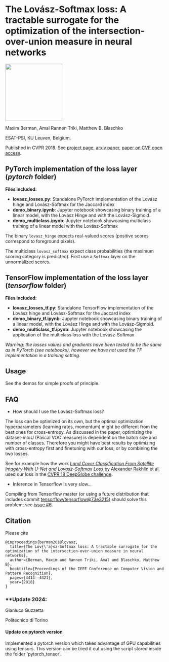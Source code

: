 # The Lovász-Softmax loss: A tractable surrogate for the optimization of the intersection-over-union measure in neural networks

<img src="https://cdn.rawgit.com/bermanmaxim/bermanmaxim.github.io/5edecd41/single_LSimage.jpg" height="180">

Maxim Berman, Amal Rannen Triki, Matthew B. Blaschko

ESAT-PSI, KU Leuven, Belgium.

Published in CVPR 2018. See [project page](http://bmax.im/LovaszSoftmax), [arxiv paper](https://arxiv.org/abs/1705.08790), [paper on CVF open access](http://openaccess.thecvf.com/content_cvpr_2018/html/Berman_The_LovaSz-Softmax_Loss_CVPR_2018_paper.html).

## PyTorch implementation of the loss layer (*pytorch* folder)
**Files included:**
* **lovasz_losses.py**: Standalone PyTorch implementation of the Lovász hinge and Lovász-Softmax for the Jaccard index
* **demo_binary.ipynb**: Jupyter notebook showcasing binary training of a linear model, with the Lovász Hinge and with the Lovász-Sigmoid.
* **demo_multiclass.ipynb**: Jupyter notebook showcasing multiclass training of a linear model with the Lovász-Softmax

The binary `lovasz_hinge` expects real-valued scores (positive scores correspond to foreground pixels). 

The multiclass `lovasz_softmax` expect class probabilities (the maximum scoring category is predicted). First use a `Softmax` layer on the unnormalized scores.

## TensorFlow implementation of the loss layer (*tensorflow* folder)
**Files included:**
* **lovasz_losses_tf.py**: Standalone TensorFlow implementation of the Lovász hinge and Lovász-Softmax for the Jaccard index
* **demo_binary_tf.ipynb**: Jupyter notebook showcasing binary training of a linear model, with the Lovász Hinge and with the Lovász-Sigmoid.
* **demo_multiclass_tf.ipynb**: Jupyter notebook showcasing the application of the multiclass loss with the Lovász-Softmax

*Warning: the losses values and gradients have been tested to be the same as in PyTorch (see notebooks), however we have not used the TF implementation in a training setting.*

## Usage
See the demos for simple proofs of principle.

## FAQ
* How should I use the Lovász-Softmax loss?

The loss can be optimized on its own, but the optimal optimization hyperparameters (learning rates, momentum) might be different from the best ones for cross-entropy. As discussed in the paper, optimizing the dataset-mIoU (Pascal VOC measure) is dependent on the batch size and number of classes. Therefore you might have best results by optimizing with cross-entropy first and finetuning with our loss, or by combining the two losses. 

See for example how the work [*Land Cover Classification From Satellite Imagery With U-Net and Lovasz-Softmax Loss* by Alexander Rakhlin et al.](http://openaccess.thecvf.com/content_cvpr_2018_workshops/w4/html/Rakhlin_Land_Cover_Classification_CVPR_2018_paper.html) used our loss in the [CVPR 18 DeepGlobe challenge](http://deepglobe.org/).

* Inference in Tensorflow is very slow...

Compiling from Tensorflow master (or using a future distribution that includes commit [tensorflow/tensorflow@73e3215](https://github.com/tensorflow/tensorflow/commit/73e3215c3a2edadbf9111cca44ab3d5ca146c327)) should solve this problem; see [issue #6](https://github.com/bermanmaxim/LovaszSoftmax/issues/6).

## Citation
Please cite
```
@inproceedings{berman2018lovasz,
  title={The Lov{\'a}sz-Softmax loss: A tractable surrogate for the optimization of the intersection-over-union measure in neural networks},
  author={Berman, Maxim and Rannen Triki, Amal and Blaschko, Matthew B},
  booktitle={Proceedings of the IEEE Conference on Computer Vision and Pattern Recognition},
  pages={4413--4421},
  year={2018}
}
```

### **Update 2024: 

Gianluca Guzzetta

Politecnico di Torino

#### Update on pytorch version

Implemented a pytorch version which takes advantage of GPU capabilities using tensors. This version can be tried it out using the script stored inside the folder 'pytorch_tensor'.